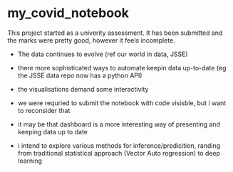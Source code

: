 # my_covid_notebook

This project started as a univerity assessment. It has been submitted and the marks were pretty good, however it feels incomplete.

- The data continues to evolve (ref our world in data, JSSE)
- there more sophisticated ways to automate keepin data up-to-date (eg the JSSE data repo now has a python API)
- the visualisations demand some interactivity
- we were requried to submit the notebook with code visisble, but i want to reconsider that
- it may be that dashboard is a more interesting way of presenting and keeping data up to date

- i intend to explore various methods for inference/predicition, randing from traditional statistical approach (Vector Auto regression) to deep learning
